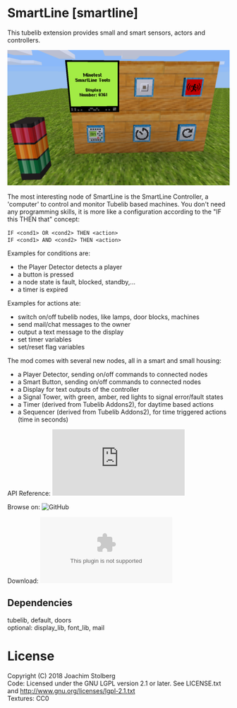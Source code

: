 # SmartLine \[smartline\]

This tubelib extension provides small and smart sensors, actors and controllers.

![SmartLine](https://github.com/joe7575/smartline/blob/master/screenshot.png)

The most interesting node of SmartLine is the SmartLine Controller, a 'computer' to control and monitor Tubelib based machines.
You don't need any programming skills, it is more like a configuration according to the "IF this THEN that" concept:

    IF <cond1> OR <cond2> THEN <action>
    IF <cond1> AND <cond2> THEN <action>
    
Examples for conditions are:
 - the Player Detector detects a player
 - a button is pressed
 - a node state is fault, blocked, standby,...
 - a timer is expired 

Examples for actions ate:
 - switch on/off tubelib nodes, like lamps, door blocks, machines
 - send mail/chat messages to the owner
 - output a text message to the display
 - set timer variables 
 - set/reset flag variables

The mod comes with several new nodes, all in a smart and small housing:
 - a Player Detector, sending on/off commands to connected nodes
 - a Smart Button, sending on/off commands to connected nodes
 - a Display for text outputs of the controller
 - a Signal Tower, with green, amber, red lights to signal error/fault states
 - a Timer (derived from Tubelib Addons2), for daytime based actions
 - a Sequencer (derived from Tubelib Addons2), for time triggered actions (time in seconds)


API Reference: ![api.md](https://github.com/joe7575/smartline/blob/master/api.md)



Browse on: ![GitHub](https://github.com/joe7575/smartline)

Download: ![GitHub](https://github.com/joe7575/smartline/archive/master.zip)


## Dependencies
tubelib, default, doors  
optional: display_lib, font_lib, mail  

# License
Copyright (C) 2018 Joachim Stolberg  
Code: Licensed under the GNU LGPL version 2.1 or later. See LICENSE.txt and http://www.gnu.org/licenses/lgpl-2.1.txt  
Textures: CC0

